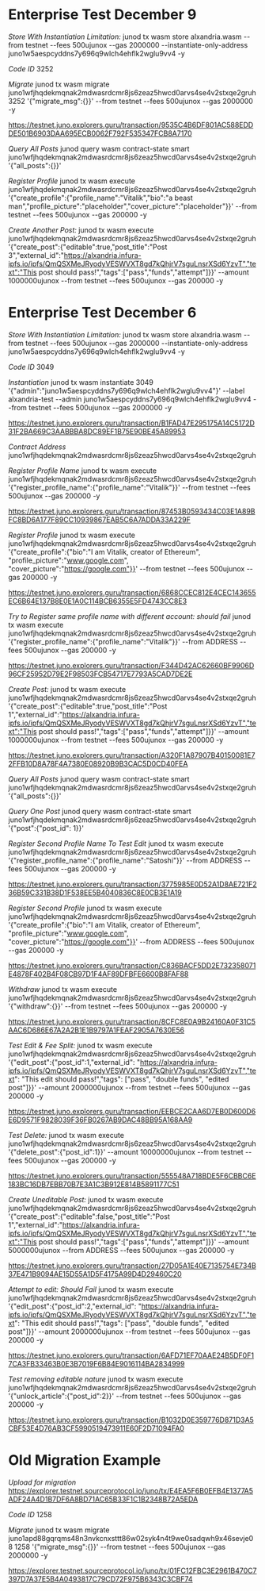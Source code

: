 # Enterprise Test December 9

*Store With Instantiation Limitation:*
junod tx wasm store alxandria.wasm --from testnet --fees 500ujunox --gas 2000000 --instantiate-only-address juno1w5aespcyddns7y696q9wlch4ehflk2wglu9vv4 -y

*Code ID*
3252

*Migrate*
junod tx wasm migrate juno1wfjhqdekmqnak2mdwasrdcmr8js6zeaz5hwcd0arvs4se4v2stxqe2gruh 3252 '{"migrate_msg":{}}' --from testnet --fees 500ujunox --gas 2000000 -y

https://testnet.juno.explorers.guru/transaction/9535C4B6DF801AC588EDDDE501B6903DAA695ECB0062F792F535347FCB8A7170

*Query All Posts*
junod query wasm contract-state smart juno1wfjhqdekmqnak2mdwasrdcmr8js6zeaz5hwcd0arvs4se4v2stxqe2gruh '{"all_posts":{}}'

*Register Profile*
junod tx wasm execute juno1wfjhqdekmqnak2mdwasrdcmr8js6zeaz5hwcd0arvs4se4v2stxqe2gruh '{"create_profile":{"profile_name":"Vitalik","bio":"a beast man","profile_picture":"placeholder","cover_picture":"placeholder"}}' --from testnet --fees 500ujunox --gas 200000 -y



*Create Another Post:*
junod tx wasm execute juno1wfjhqdekmqnak2mdwasrdcmr8js6zeaz5hwcd0arvs4se4v2stxqe2gruh '{"create_post":{"editable":true,"post_title":"Post 3","external_id":"https://alxandria.infura-ipfs.io/ipfs/QmQSXMeJRyodyVESWVXT8gd7kQhjrV7sguLnsrXSd6YzvT","text":"This post should pass!","tags":["pass","funds","attempt"]}}' --amount 1000000ujunox --from testnet --fees 500ujunox --gas 200000 -y

# Enterprise Test December 6

*Store With Instantiation Limitation:*
junod tx wasm store alxandria.wasm --from testnet --fees 500ujunox --gas 2000000 --instantiate-only-address juno1w5aespcyddns7y696q9wlch4ehflk2wglu9vv4 -y

*Code ID*
3049

*Instantiation*
junod tx wasm instantiate 3049 '{"admin":"juno1w5aespcyddns7y696q9wlch4ehflk2wglu9vv4"}' --label alxandria-test --admin juno1w5aespcyddns7y696q9wlch4ehflk2wglu9vv4 --from testnet --fees 500ujunox --gas 2000000 -y

https://testnet.juno.explorers.guru/transaction/B1FAD47E295175A14C5172D31F2BA669C3AABBBA8DC89EF1B75E90BE45A89953

*Contract Address*
juno1wfjhqdekmqnak2mdwasrdcmr8js6zeaz5hwcd0arvs4se4v2stxqe2gruh

*Register Profile Name*
junod tx wasm execute juno1wfjhqdekmqnak2mdwasrdcmr8js6zeaz5hwcd0arvs4se4v2stxqe2gruh '{"register_profile_name":{"profile_name":"Vitalik"}}' --from testnet --fees 500ujunox --gas 200000 -y

https://testnet.juno.explorers.guru/transaction/87453B0593434C03E1A89BFC8BD6A177F89CC10939867EAB5C6A7ADDA33A229F

*Register Profile*
junod tx wasm execute juno1wfjhqdekmqnak2mdwasrdcmr8js6zeaz5hwcd0arvs4se4v2stxqe2gruh '{"create_profile":{"bio":"I am Vitalik, creator of Ethereum", "profile_picture":"www.google.com", "cover_picture":"https://google.com"}}' --from testnet --fees 500ujunox --gas 200000 -y

https://testnet.juno.explorers.guru/transaction/6868CCEC812E4CEC143655EC6B64E137B8E0E1A0C114BCB6355E5FD4743CC8E3

*Try to Register same profile name with different account: should fail*
junod tx wasm execute juno1wfjhqdekmqnak2mdwasrdcmr8js6zeaz5hwcd0arvs4se4v2stxqe2gruh '{"register_profile_name":{"profile_name":"Vitalik"}}' --from ADDRESS --fees 500ujunox --gas 200000 -y

https://testnet.juno.explorers.guru/transaction/F344D42AC62660BF9906D96CF25952D79E2F98503FCB54717E7793A5CAD7DE2E

*Create Post:*
junod tx wasm execute juno1wfjhqdekmqnak2mdwasrdcmr8js6zeaz5hwcd0arvs4se4v2stxqe2gruh '{"create_post":{"editable":true,"post_title":"Post 1","external_id":"https://alxandria.infura-ipfs.io/ipfs/QmQSXMeJRyodyVESWVXT8gd7kQhjrV7sguLnsrXSd6YzvT","text":"This post should pass!","tags":["pass","funds","attempt"]}}' --amount 1000000ujunox --from testnet --fees 500ujunox --gas 200000 -y

https://testnet.juno.explorers.guru/transaction/A320F1A87907B40150081E72FFB10D8A78F4A7380E08920B9B3CAC5D0CD40FEA

*Query All Posts*
junod query wasm contract-state smart juno1wfjhqdekmqnak2mdwasrdcmr8js6zeaz5hwcd0arvs4se4v2stxqe2gruh '{"all_posts":{}}'

*Query One Post*
junod query wasm contract-state smart juno1wfjhqdekmqnak2mdwasrdcmr8js6zeaz5hwcd0arvs4se4v2stxqe2gruh '{"post":{"post_id": 1}}'

*Register Second Profile Name To Test Edit*
junod tx wasm execute juno1wfjhqdekmqnak2mdwasrdcmr8js6zeaz5hwcd0arvs4se4v2stxqe2gruh '{"register_profile_name":{"profile_name":"Satoshi"}}' --from ADDRESS --fees 500ujunox --gas 200000 -y

https://testnet.juno.explorers.guru/transaction/3775985E0D52A1D8AE721F236B59C331B38D1F538EE5B4040836C8E0CB3E1A19

*Register Second Profile*
junod tx wasm execute juno1wfjhqdekmqnak2mdwasrdcmr8js6zeaz5hwcd0arvs4se4v2stxqe2gruh '{"create_profile":{"bio":"I am Vitalik, creator of Ethereum", "profile_picture":"www.google.com", "cover_picture":"https://google.com"}}' --from ADDRESS --fees 500ujunox --gas 200000 -y

https://testnet.juno.explorers.guru/transaction/C836BACF5DD2E732358071E4878F402B4F08CB97D1F4AF89DFBFE6600B8FAF88

*Withdraw*
junod tx wasm execute juno1wfjhqdekmqnak2mdwasrdcmr8js6zeaz5hwcd0arvs4se4v2stxqe2gruh '{"withdraw":{}}' --from testnet --fees 500ujunox --gas 200000 -y

https://testnet.juno.explorers.guru/transaction/8CFC8E0A9B24160A0F31C5AAC6D686E67A2A2B1E1B9797A1FEAF2905A7630E56

*Test Edit & Fee Split:*
junod tx wasm execute juno1wfjhqdekmqnak2mdwasrdcmr8js6zeaz5hwcd0arvs4se4v2stxqe2gruh '{"edit_post":{"post_id":1,"external_id": "https://alxandria.infura-ipfs.io/ipfs/QmQSXMeJRyodyVESWVXT8gd7kQhjrV7sguLnsrXSd6YzvT","text": "This edit should pass!","tags": ["pass", "double funds", "edited post"]}}' --amount 2000000ujunox --from testnet --fees 500ujunox --gas 200000 -y

https://testnet.juno.explorers.guru/transaction/EEBCE2CAA6D7EB0D600D6E6D9571F9828039F36FB0267AB9DAC48BB95A168AA9

*Test Delete:*
junod tx wasm execute juno1wfjhqdekmqnak2mdwasrdcmr8js6zeaz5hwcd0arvs4se4v2stxqe2gruh '{"delete_post":{"post_id":1}}' --amount 10000000ujunox --from testnet --fees 500ujunox --gas 200000 -y

https://testnet.juno.explorers.guru/transaction/555548A718BDE5F6CBBC6E183BC16DB7EBB70B7E3A1C3B912E814B5891177C51

*Create Uneditable Post:*
junod tx wasm execute juno1wfjhqdekmqnak2mdwasrdcmr8js6zeaz5hwcd0arvs4se4v2stxqe2gruh '{"create_post":{"editable":false,"post_title":"Post 1","external_id":"https://alxandria.infura-ipfs.io/ipfs/QmQSXMeJRyodyVESWVXT8gd7kQhjrV7sguLnsrXSd6YzvT","text":"This post should pass!","tags":["pass","funds","attempt"]}}' --amount 5000000ujunox --from ADDRESS --fees 500ujunox --gas 200000 -y

https://testnet.juno.explorers.guru/transaction/27D05A1E40E7135754E734B37E471B9094AE15D55A1D5F4175A99D4D29460C20

*Attempt to edit: Should Fail*
junod tx wasm execute juno1wfjhqdekmqnak2mdwasrdcmr8js6zeaz5hwcd0arvs4se4v2stxqe2gruh '{"edit_post":{"post_id":2,"external_id": "https://alxandria.infura-ipfs.io/ipfs/QmQSXMeJRyodyVESWVXT8gd7kQhjrV7sguLnsrXSd6YzvT","text": "This edit should pass!","tags": ["pass", "double funds", "edited post"]}}' --amount 2000000ujunox --from testnet --fees 500ujunox --gas 200000 -y

https://testnet.juno.explorers.guru/transaction/6AFD71EF70AAE24B5DF0F17CA3FB33463B0E3B7019F6B84E9016114BA2834999

*Test removing editable nature*
junod tx wasm execute juno1wfjhqdekmqnak2mdwasrdcmr8js6zeaz5hwcd0arvs4se4v2stxqe2gruh '{"unlock_article":{"post_id":2}}' --from testnet --fees 500ujunox --gas 200000 -y

https://testnet.juno.explorers.guru/transaction/B1032D0E359776D871D3A5CBF53E4D76AB3CF5990519473911E60F2D71094FA0

# Old Migration Example

*Upload for migration*
https://explorer.testnet.sourceprotocol.io/juno/tx/E4EA5F6B0EFB4E1377A5ADF24A4D1B7DF6A8BD71AC65B33F1C1B2348B72A5EDA

*Code ID*
1258

*Migrate*
junod tx wasm migrate juno1apd88gqrqms48n3nvkcnxsttt86w02syk4n4t9we0sadqwh9x46sevje08 1258 '{"migrate_msg":{}}' --from testnet --fees 500ujunox --gas 2000000 -y

https://explorer.testnet.sourceprotocol.io/juno/tx/01FC12FBC3E2961B470C7397D7A37E5B4A0493817C79CD72F975B6343C3CBF74




